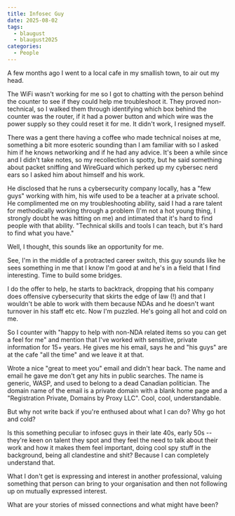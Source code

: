 ```yaml
---
title: Infosec Guy
date: 2025-08-02
tags:
  - blaugust
  - blaugust2025
categories:
  - People
---
```


A few months ago I went to a local cafe in my smallish town, to air out my head.

The WiFi wasn't working for me so I got to chatting with the person behind the counter to see if they could help me troubleshoot it. They proved non-technical, so I walked them through identifying which box behind the counter was the router, if it had a power button and which wire was the power supply so they could reset it for me. It didn't work, I resigned myself.

There was a gent there having a coffee who made technical noises at me, something a bit more esoteric sounding than I am familiar with so I asked him if he knows networking and if he had any advice. It's been a while since and I didn't take notes, so my recollection is spotty, but he said something about packet sniffing and WireGuard which perked up my cybersec nerd ears so I asked him about himself and his work.

He disclosed that he runs a cybersecurity company locally, has a "few guys" working with him, his wife used to be a teacher at a private school. He complimented me on my troubleshooting ability, said I had a rare talent for methodically working through a problem (I'm not a hot young thing, I strongly doubt he was hitting on me) and intimated that it's hard to find people with that ability. "Technical skills and tools I can teach, but it's hard to find what you have."

Well, I thought, this sounds like an opportunity for me. 

See, I'm in the middle of a protracted career switch, this guy sounds like he sees something in me that I know I'm good at and he's in a field that I find interesting. Time to build some bridges.

I do the offer to help, he starts to backtrack, dropping that his company does offensive cybersecurity that skirts the edge of law (!) and that I wouldn't be able to work with them because NDAs and he doesn't want turnover in his staff etc etc. Now I'm puzzled. He's going all hot and cold on me. 

So I counter with "happy to help with non-NDA related items so you can get a feel for me" and mention that I've worked with sensitive, private information for 15+ years. He gives me his email, says he and "his guys" are at the cafe "all the time" and we leave it at that.

Wrote a nice "great to meet you" email and didn't hear back. The name and email he gave me don't get any hits in public searches. The name is generic, WASP, and used to belong to a dead Canadian politician. The domain name of the email is a private domain with a blank home page and a "Registration Private, Domains by Proxy LLC". Cool, cool, understandable.

But why not write back if you're enthused about what I can do? Why go hot and cold?

Is this something peculiar to infosec guys in their late 40s, early 50s -- they're keen on talent they spot and they feel the need to talk about their work and how it makes them feel important, doing cool spy stuff in the background, being all clandestine and shit? Because I can completely understand that.

What I don't get is expressing and interest in another professional, valuing something that person can bring to your organisation and then not following up on mutually expressed interest.

What are your stories of missed connections and what might have been?
